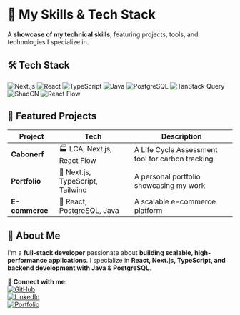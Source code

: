 # 🚀 My Skills & Tech Stack  

A **showcase of my technical skills**, featuring projects, tools, and technologies I specialize in.

## 🛠️ Tech Stack  

![Next.js](https://img.shields.io/badge/Next.js-000000?style=for-the-badge&logo=nextdotjs&logoColor=white)
![React](https://img.shields.io/badge/React-20232a?style=for-the-badge&logo=react&logoColor=61DAFB)
![TypeScript](https://img.shields.io/badge/TypeScript-3178C6?style=for-the-badge&logo=typescript&logoColor=white)
![Java](https://img.shields.io/badge/Java-ED8B00?style=for-the-badge&logo=java&logoColor=white)
![PostgreSQL](https://img.shields.io/badge/PostgreSQL-4169E1?style=for-the-badge&logo=postgresql&logoColor=white)
![TanStack Query](https://img.shields.io/badge/TanStack_Query-FF4154?style=for-the-badge&logo=react-query&logoColor=white)
![ShadCN](https://img.shields.io/badge/ShadCN-000000?style=for-the-badge&logo=tailwindcss&logoColor=white)
![React Flow](https://img.shields.io/badge/React_Flow-007ACC?style=for-the-badge&logo=reactflow&logoColor=white)

## 📁 Featured Projects  

| Project | Tech | Description |
|---------|------|-------------|
| **Cabonerf** | 🏭 LCA, Next.js, React Flow | A Life Cycle Assessment tool for carbon tracking |
| **Portfolio** | 🎨 Next.js, TypeScript, Tailwind | A personal portfolio showcasing my work |
| **E-commerce** | 🛒 React, PostgreSQL, Java | A scalable e-commerce platform |

## 📜 About Me  

I'm a **full-stack developer** passionate about **building scalable, high-performance applications**. I specialize in **React, Next.js, TypeScript, and backend development with Java & PostgreSQL**.  

🔗 **Connect with me:**  
[![GitHub](https://img.shields.io/badge/GitHub-000000?style=for-the-badge&logo=github&logoColor=white)](https://github.com/your-username)  
[![LinkedIn](https://img.shields.io/badge/LinkedIn-0077B5?style=for-the-badge&logo=linkedin&logoColor=white)](https://linkedin.com/in/your-profile)  
[![Portfolio](https://img.shields.io/badge/Portfolio-000000?style=for-the-badge&logo=vercel&logoColor=white)](https://your-portfolio.com)  
